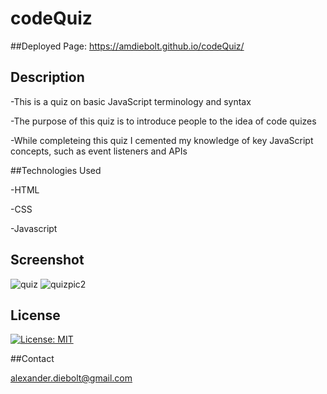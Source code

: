 # codeQuiz

##Deployed Page: https://amdiebolt.github.io/codeQuiz/

## Description

-This is a quiz on basic JavaScript terminology and syntax

-The purpose of this quiz is to introduce people to the idea of code quizes

-While completeing this quiz I cemented my knowledge of key JavaScript concepts, such as event listeners and APIs

##Technologies Used

-HTML

-CSS

-Javascript

## Screenshot

![quiz](https://user-images.githubusercontent.com/89421292/136664960-86440aa0-9eb4-4789-8ab5-cb8bd1374f9a.PNG)
![quizpic2](https://user-images.githubusercontent.com/89421292/140620570-fda5d579-2d48-4cb9-84f4-b10f8cb30ba9.PNG)

## License

[![License: MIT](https://img.shields.io/badge/License-MIT-yellow.svg)](https://opensource.org/licenses/MIT)

##Contact

alexander.diebolt@gmail.com


